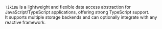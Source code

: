 `TikiDB` is a lightweight and flexible data access abstraction for JavaScript/TypeScript applications, offering strong TypeScript support. <br/>
It supports multiple storage backends and can optionally integrate with any reactive framework.
